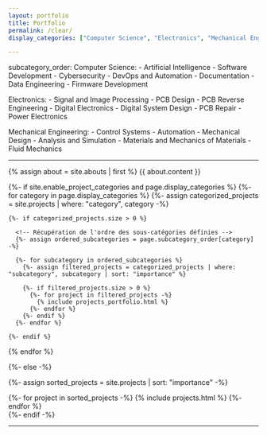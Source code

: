 ```yaml
---
layout: portfolio
title: Portfolio
permalink: /clear/
display_categories: ["Computer Science", "Electronics", "Mechanical Engineering"]

---
```

subcategory_order:
  Computer Science:
    - Artificial Intelligence
    - Software Development
    - Cybersecurity
    - DevOps and Automation
    - Documentation
    - Data Engineering
    - Firmware Development

  Electronics:
    - Signal and Image Processing
    - PCB Design
    - PCB Reverse Engineering
    - Digital Electronics
    - Digital System Design
    - PCB Repair
    - Power Electronics

  Mechanical Engineering:
    - Control Systems
    - Automation
    - Mechanical Design
    - Analysis and Simulation
    - Materials and Mechanics of Materials
    - Fluid Mechanics

---

{% assign about = site.abouts | first %}
{{ about.content }}

<!-- pages/projects.md -->
<div class="projects">
{%- if site.enable_project_categories and page.display_categories %}
  <!-- Parcours des catégories -->
  {%- for category in page.display_categories %}
    {%- assign categorized_projects = site.projects | where: "category", category -%}

    {%- if categorized_projects.size > 0 %}
      
      <!-- Récupération de l'ordre des sous-catégories définies -->
      {%- assign ordered_subcategories = page.subcategory_order[category] -%}

      {%- for subcategory in ordered_subcategories %}
        {%- assign filtered_projects = categorized_projects | where: "subcategory", subcategory | sort: "importance" %}
        
        {%- if filtered_projects.size > 0 %}
          {%- for project in filtered_projects -%}
            {% include projects_portfolio.html %}
          {%- endfor %}
        {%- endif %}
      {%- endfor %}
      
    {%- endif %}
  {% endfor %}

{%- else -%}
  <!-- Affichage sans catégories -->
  {%- assign sorted_projects = site.projects | sort: "importance" -%}
  <div class="grid">
    {%- for project in sorted_projects -%}
      {% include projects.html %}
    {%- endfor %}
  </div>
{%- endif -%}
</div>

---
